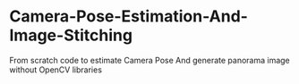 # Camera-Pose-Estimation-And-Image-Stitching
From scratch code to estimate Camera Pose And generate panorama image without OpenCV libraries
